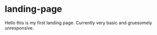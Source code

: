 # landing-page
Hello this is my first landing page. Currently very basic and gruesomely unresponsive.
